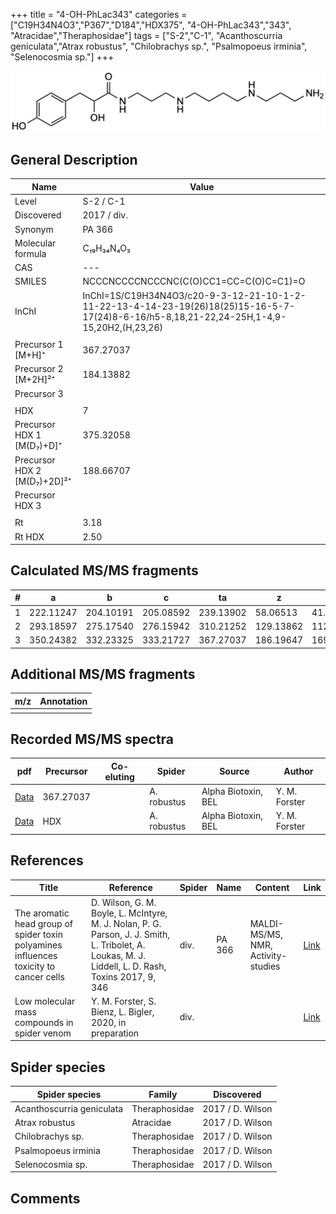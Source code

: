 +++
title = "4-OH-PhLac343"
categories = ["C19H34N4O3","P367","D184","HDX375",
"4-OH-PhLac343","343",
"Atracidae","Theraphosidae"]
tags = ["S-2","C-1",
"Acanthoscurria geniculata","Atrax robustus",
"Chilobrachys sp.",
"Psalmopoeus irminia",
"Selenocosmia sp."]
+++

![](/img/4-OH-PhLac343.png)

## General Description

| Name                        | Value       |
|-----------------------------|-------------|
| Level                       | S-2 / C-1   |
| Discovered                  | 2017 / div. |
| Synonym                     | PA 366      |
| Molecular formula           | C₁₉H₃₄N₄O₃  |
| CAS                         | ---         |
| SMILES | NCCCNCCCCNCCCNC(C(O)CC1=CC=C(O)C=C1)=O  |
| InChI  | InChI=1S/C19H34N4O3/c20-9-3-12-21-10-1-2-11-22-13-4-14-23-19(26)18(25)15-16-5-7-17(24)8-6-16/h5-8,18,21-22,24-25H,1-4,9-15,20H2,(H,23,26)  |
|                             |             |
| Precursor 1 [M+H]⁺          | 367.27037   |
| Precursor 2 [M+2H]²⁺        | 184.13882   |
| Precursor 3                 |             |
|                             |             |
| HDX                         | 7           |
| Precursor HDX 1 [M(D₇)+D]⁺   | 375.32058   |
| Precursor HDX 2 [M(D₇)+2D]²⁺ | 188.66707   |
| Precursor HDX 3             |             |
|                             |             |
| Rt                          | 3.18            |
| Rt HDX                      | 2.50            |

## Calculated MS/MS fragments

| # | a         | b         | c         | ta        | z         | y         | tz        |
|---|-----------|-----------|-----------|-----------|-----------|-----------|-----------|
| 1 | 222.11247 | 204.10191 | 205.08592 | 239.13902 | 58.06513 | 41.03858 | 75.09167 |
| 2 | 293.18597 | 275.17540 | 276.15942 | 310.21252 | 129.13862 | 112.11208 | 146.16517 |
| 3 | 350.24382 | 332.23325 | 333.21727 | 367.27037 | 186.19647 | 169.16993 | 203.22302 |

## Additional MS/MS fragments

| m/z | Annotation |
|-----|------------|
|     |            |

## Recorded MS/MS spectra

| pdf | Precursor | Co-eluting | Spider | Source | Author |
|-----|-----------|------------|--------|--------|--------|
| [Data](/pdf/A-robustus/367_4-OH-PhLac343_Ar.pdf)   | 367.27037 |            | A. robustus | Alpha Biotoxin, BEL  | Y. M. Forster |
| [Data](/pdf/A-robustus/367_4-OH-PhLac343_Ar_HDX.pdf)   | HDX |            | A. robustus | Alpha Biotoxin, BEL  | Y. M. Forster |

## References

| Title                                                                                  | Reference                                                                                                                                           | Spider | Name   | Content                            | Link                                          |
|----------------------------------------------------------------------------------------|-----------------------------------------------------------------------------------------------------------------------------------------------------|--------|--------|------------------------------------|-----------------------------------------------|
| The aromatic head group of spider toxin polyamines influences toxicity to cancer cells | D. Wilson, G. M. Boyle, L. McIntyre, M. J. Nolan, P. G. Parson, J. J. Smith, L. Tribolet, A. Loukas, M. J. Liddell, L. D. Rash, Toxins 2017, 9, 346 | div.   | PA 366 | MALDI-MS/MS, NMR, Activity-studies | [Link](https://doi.org/10.3390/toxins9110346) |
| Low molecular mass compounds in spider venom      | Y. M. Forster, S. Bienz, L. Bigler, 2020, in preparation          | div.       |   |   | [Link](unknown) |

## Spider species

| Spider species            | Family        | Discovered       |
|---------------------------|---------------|------------------|
| Acanthoscurria geniculata | Theraphosidae | 2017 / D. Wilson |
| Atrax robustus            | Atracidae     | 2017 / D. Wilson |
| Chilobrachys sp.          | Theraphosidae | 2017 / D. Wilson |
| Psalmopoeus irminia       | Theraphosidae | 2017 / D. Wilson |
| Selenocosmia sp.          | Theraphosidae | 2017 / D. Wilson |

## Comments
